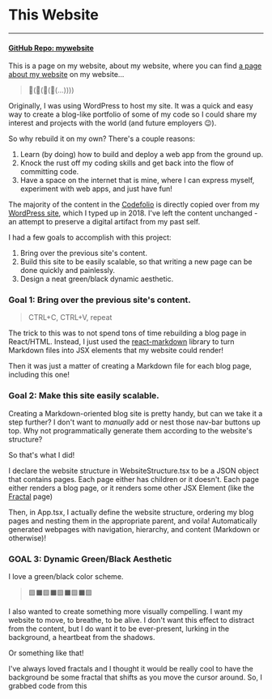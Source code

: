 # This Website

---

#### [GitHub Repo: mywebsite](https://github.com/khalidelassaad/mywebsite)

This is a page on my website, about my website, where you can find [a page about my website](./this_website) on my website...

> 🐢(🐢(🐢(🐢(...))))

Originally, I was using WordPress to host my site. It was a quick and easy way to create a blog-like portfolio of some of my code so I could share my interest and projects with the world (and future employers 😉).

So why rebuild it on my own? There's a couple reasons:

1. Learn (by doing) how to build and deploy a web app from the ground up.
2. Knock the rust off my coding skills and get back into the flow of committing code.
3. Have a space on the internet that is mine, where I can express myself, experiment with web apps, and just have fun!

The majority of the content in the [Codefolio](../codefolio) is directly copied over from my [WordPress site](http://khalidelassaad.wordpress.com), which I typed up in 2018. I've left the content unchanged - an attempt to preserve a digital artifact from my past self.

I had a few goals to accomplish with this project:

1. Bring over the previous site's content.
2. Build this site to be easily scalable, so that writing a new page can be done quickly and painlessly.
3. Design a neat green/black dynamic aesthetic.

### Goal 1: Bring over the previous site's content.

> CTRL+C, CTRL+V, repeat

The trick to this was to not spend tons of time rebuilding a blog page in React/HTML. Instead, I just used the [react-markdown](https://github.com/remarkjs/react-markdown) library to turn Markdown files into JSX elements that my website could render!

Then it was just a matter of creating a Markdown file for each blog page, including this one!

### Goal 2: Make this site easily scalable.

Creating a Markdown-oriented blog site is pretty handy, but can we take it a step further? I don't want to _manually_ add or nest those nav-bar buttons up top. Why not programmatically generate them according to the website's structure?

So that's what I did!

I declare the website structure in WebsiteStructure.tsx to be a JSON object that contains pages. Each page either has children or it doesn't. Each page either renders a blog page, or it renders some other JSX Element (like the [Fractal](../fractal) page)

Then, in App.tsx, I actually define the website structure, ordering my blog pages and nesting them in the appropriate parent, and voila! Automatically generated webpages with navigation, hierarchy, and content (Markdown or otherwise)!

### GOAL 3: Dynamic Green/Black Aesthetic

I love a green/black color scheme.

> 🟩⬛🟩⬛🟩⬛🟩⬛🟩

I also wanted to create something more visually compelling. I want my website to move, to breathe, to be alive. I don't want this effect to distract from the content, but I do want it to be ever-present, lurking in the background, a heartbeat from the shadows.

Or something like that!

I've always loved fractals and I thought it would be really cool to have the background be some fractal that shifts as you move the cursor around. So, I grabbed code from this
